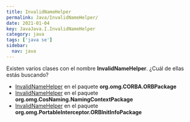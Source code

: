 ```yaml
---
title: InvalidNameHelper
permalink: Java/InvalidNameHelper/
date: 2021-01-04
key: JavaJava.I.InvalidNameHelper
category: java
tags: ['java se']
sidebar: 
  nav: java
---
```


Existen varios clases con el nombre **InvalidNameHelper**. ¿Cuál de ellas estás buscando?
<ul>
<li><a href="/Java/InvalidNameHelper-org-omg-CORBA-ORBPackage/">InvalidNameHelper</a> en el paquete <strong>org.omg.CORBA.ORBPackage</strong></li>
<li><a href="/Java/InvalidNameHelper-org-omg-CosNaming-NamingContextPackage/">InvalidNameHelper</a> en el paquete <strong>org.omg.CosNaming.NamingContextPackage</strong></li>
<li><a href="/Java/InvalidNameHelper-org-omg-PortableInterceptor-ORBInitInfoPackage/">InvalidNameHelper</a> en el paquete <strong>org.omg.PortableInterceptor.ORBInitInfoPackage</strong></li>
<ul>
